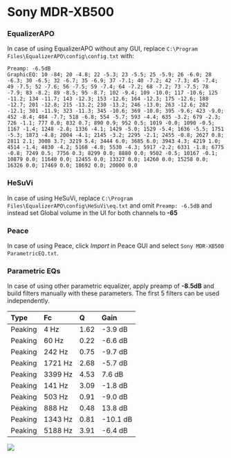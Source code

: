 # Sony MDR-XB500

### EqualizerAPO
In case of using EqualizerAPO without any GUI, replace `C:\Program Files\EqualizerAPO\config\config.txt`
with:
```
Preamp: -6.5dB
GraphicEQ: 10 -84; 20 -4.8; 22 -5.3; 23 -5.5; 25 -5.9; 26 -6.0; 28 -6.3; 30 -6.5; 32 -6.7; 35 -6.9; 37 -7.1; 40 -7.2; 42 -7.3; 45 -7.4; 49 -7.5; 52 -7.6; 56 -7.5; 59 -7.4; 64 -7.2; 68 -7.2; 73 -7.5; 78 -7.9; 83 -8.2; 89 -8.5; 95 -8.7; 102 -9.4; 109 -10.0; 117 -10.6; 125 -11.2; 134 -11.7; 143 -12.3; 153 -12.6; 164 -12.3; 175 -12.6; 188 -12.7; 201 -12.8; 215 -13.2; 230 -13.2; 246 -13.0; 263 -12.6; 282 -12.1; 301 -11.9; 323 -11.3; 345 -10.6; 369 -10.0; 395 -9.6; 423 -9.0; 452 -8.4; 484 -7.7; 518 -6.8; 554 -5.7; 593 -4.4; 635 -3.2; 679 -2.3; 726 -1.1; 777 0.0; 832 0.7; 890 0.9; 952 0.5; 1019 -0.0; 1090 -0.5; 1167 -1.4; 1248 -2.8; 1336 -4.1; 1429 -5.0; 1529 -5.4; 1636 -5.5; 1751 -5.3; 1873 -4.8; 2004 -4.1; 2145 -3.2; 2295 -2.1; 2455 -0.8; 2627 0.8; 2811 2.1; 3008 3.7; 3219 5.4; 3444 6.0; 3685 6.0; 3943 4.3; 4219 1.0; 4514 -1.4; 4830 -4.2; 5168 -4.8; 5530 -4.3; 5917 -2.2; 6331 -1.8; 6775 -0.8; 7249 0.5; 7756 0.3; 8299 0.0; 8880 0.0; 9502 -0.5; 10167 -0.1; 10879 0.0; 11640 0.0; 12455 0.0; 13327 0.0; 14260 0.0; 15258 0.0; 16326 0.0; 17469 0.0; 18692 0.0; 20000 0.0
```

### HeSuVi
In case of using HeSuVi, replace `C:\Program Files\EqualizerAPO\config\HeSuVi\eq.txt` and omit `Preamp:
-6.5dB` and instead set Global volume in the UI for both channels to **-65**

### Peace
In case of using Peace, click *Import* in Peace GUI and select `Sony MDR-XB500 ParametricEQ.txt`.

### Parametric EQs
In case of using other parametric equalizer, apply preamp of **-8.5dB** and build filters manually with
these parameters. The first 5 filters can be used independently.

| Type    | Fc      |    Q | Gain     |
|:--------|:--------|:-----|:---------|
| Peaking | 4 Hz    | 1.62 | -3.9 dB  |
| Peaking | 60 Hz   | 0.22 | -6.6 dB  |
| Peaking | 242 Hz  | 0.75 | -9.7 dB  |
| Peaking | 1721 Hz | 2.68 | -5.7 dB  |
| Peaking | 3399 Hz | 4.53 | 7.6 dB   |
| Peaking | 141 Hz  | 3.09 | -1.8 dB  |
| Peaking | 503 Hz  | 0.91 | -9.0 dB  |
| Peaking | 888 Hz  | 0.48 | 13.8 dB  |
| Peaking | 1343 Hz | 0.81 | -10.1 dB |
| Peaking | 5188 Hz | 3.91 | -6.4 dB  |

![](https://raw.githubusercontent.com/jaakkopasanen/AutoEq/master/results/innerfidelity/sbaf-serious/Sony%20MDR-XB500/Sony%20MDR-XB500.png)
